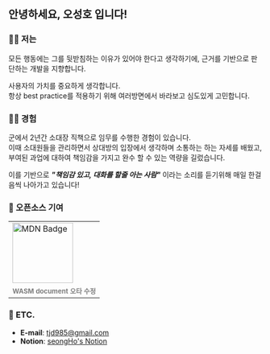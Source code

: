 ## 안녕하세요, 오성호 입니다!

### 🙋🏻 저는

모든 행동에는 그를 뒷받침하는 이유가 있어야 한다고 생각하기에, 근거를 기반으로 판단하는 개발을 지향합니다.

사용자의 가치를 중요하게 생각합니다.<br/>항상 best practice를 적용하기 위해 여러방면에서 바라보고 심도있게 고민합니다.

### 🧗🏻 경험

군에서 2년간 소대장 직책으로 임무를 수행한 경험이 있습니다.<br/>
이때 소대원들을 관리하면서 상대방의 입장에서 생각하며 소통하는 하는 자세를 배웠고,<br/>
부여된 과업에 대하여 책임감을 가지고 완수 할 수 있는 역량을 길렀습니다.<br/>

이를 기반으로 **_"책임감 있고, 대화를 할줄 아는 사람"_** 이라는 소리를 듣기위해 매일 한걸음씩 나아가고 있습니다!

### 📝 오픈소스 기여

<table>
  <tr>
    <td>
      <a href="https://github.com/mdn/translated-content/pull/22407">
        <img src="https://img.shields.io/badge/MDN-000000?style=for-the-badge&logo=mdnwebdocs&logoColor=white" alt="MDN Badge" style="width: 120px;">
      </a>
    </td>
  </tr>
  <tr>
  <td style="border: none;">
      <a href="https://github.com/mdn/translated-content/pull/22407" style="text-decoration: none; color: #7E7E7E; font-size: 13px; font-weight: bold;">
        WASM document 오타 수정
      </a>
    </td>
  </tr>
</table>

### 🎯 ETC.

- **E-mail**: tjd985@gmail.com
- **Notion**: [seongHo's Notion](https://opaque-report-ba5.notion.site/OH-SeongHo-2ea9539aa582411dafa5135ab7846a98?pvs=4)
